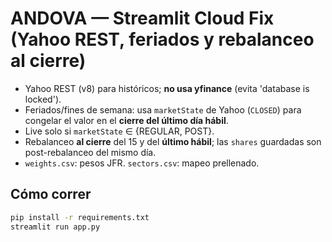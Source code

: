 # ANDOVA — Streamlit Cloud Fix (Yahoo REST, feriados y rebalanceo al cierre)

- Yahoo REST (v8) para históricos; **no usa yfinance** (evita 'database is locked').
- Feriados/fines de semana: usa `marketState` de Yahoo (`CLOSED`) para congelar el valor en el **cierre del último día hábil**.
- Live solo si `marketState` ∈ {REGULAR, POST}.
- Rebalanceo **al cierre** del 15 y del **último hábil**; las `shares` guardadas son post-rebalanceo del mismo día.
- `weights.csv`: pesos JFR. `sectors.csv`: mapeo prellenado.

## Cómo correr
```bash
pip install -r requirements.txt
streamlit run app.py
```
